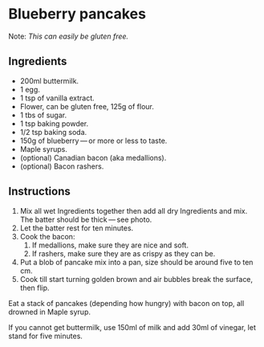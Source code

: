 # Blueberry pancakes

Note: _This can easily be gluten free._

## Ingredients

- 200ml buttermilk.
- 1 egg.
- 1 tsp of vanilla extract.
- Flower, can be gluten free, 125g of flour.
- 1 tbs of sugar.
- 1 tsp baking powder.
- 1/2 tsp baking soda.
- 150g of blueberry — or more or less to taste.
- Maple syrups.
- (optional) Canadian bacon (aka medallions).
- (optional) Bacon rashers.

## Instructions

1. Mix all wet Ingredients together then add all dry Ingredients and mix. The
    batter should be thick — see photo.
2. Let the batter rest for ten minutes.
3. Cook the bacon:
    1. If medallions, make sure they are nice and soft.
    2. If rashers, make sure they are as crispy as they can be.
4. Put a blob of pancake mix into a pan, size should be around five to ten cm.
5. Cook till start turning golden brown and air bubbles break the surface, then
    flip.

Eat a stack of pancakes (depending how hungry) with bacon on top, all drowned in
Maple syrup.

If you cannot get buttermilk, use 150ml of milk and add 30ml of vinegar, let
stand for five minutes.
